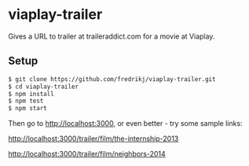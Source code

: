 # viaplay-trailer
Gives a URL to trailer at traileraddict.com for a movie at Viaplay.

## Setup

```bash
$ git clone https://github.com/fredrikj/viaplay-trailer.git
$ cd viaplay-trailer
$ npm install
$ npm test
$ npm start
```

Then go to <http://localhost:3000>, or even better - try some sample links:

<http://localhost:3000/trailer/film/the-internship-2013>

<http://localhost:3000/trailer/film/neighbors-2014>

